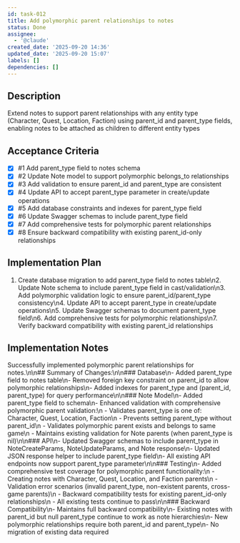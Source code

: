 ```yaml
---
id: task-012
title: Add polymorphic parent relationships to notes
status: Done
assignee:
  - '@claude'
created_date: '2025-09-20 14:36'
updated_date: '2025-09-20 15:07'
labels: []
dependencies: []
---
```


## Description

<!-- SECTION:DESCRIPTION:BEGIN -->
Extend notes to support parent relationships with any entity type (Character, Quest, Location, Faction) using parent_id and parent_type fields, enabling notes to be attached as children to different entity types
<!-- SECTION:DESCRIPTION:END -->

## Acceptance Criteria
<!-- AC:BEGIN -->
- [x] #1 Add parent_type field to notes schema
- [x] #2 Update Note model to support polymorphic belongs_to relationships
- [x] #3 Add validation to ensure parent_id and parent_type are consistent
- [x] #4 Update API to accept parent_type parameter in create/update operations
- [x] #5 Add database constraints and indexes for parent_type field
- [x] #6 Update Swagger schemas to include parent_type field
- [x] #7 Add comprehensive tests for polymorphic parent relationships
- [x] #8 Ensure backward compatibility with existing parent_id-only relationships
<!-- AC:END -->

## Implementation Plan

<!-- SECTION:PLAN:BEGIN -->
1. Create database migration to add parent_type field to notes table\n2. Update Note schema to include parent_type field in cast/validation\n3. Add polymorphic validation logic to ensure parent_id/parent_type consistency\n4. Update API to accept parent_type in create/update operations\n5. Update Swagger schemas to document parent_type field\n6. Add comprehensive tests for polymorphic relationships\n7. Verify backward compatibility with existing parent_id relationships
<!-- SECTION:PLAN:END -->

## Implementation Notes

<!-- SECTION:NOTES:BEGIN -->
Successfully implemented polymorphic parent relationships for notes.\n\n## Summary of Changes:\n\n### Database\n- Added parent_type field to notes table\n- Removed foreign key constraint on parent_id to allow polymorphic relationships\n- Added indexes for parent_type and (parent_id, parent_type) for query performance\n\n### Note Model\n- Added parent_type field to schema\n- Enhanced validation with comprehensive polymorphic parent validation:\n  - Validates parent_type is one of: Character, Quest, Location, Faction\n  - Prevents setting parent_type without parent_id\n  - Validates polymorphic parent exists and belongs to same game\n  - Maintains existing validation for Note parents (when parent_type is nil)\n\n### API\n- Updated Swagger schemas to include parent_type in NoteCreateParams, NoteUpdateParams, and Note response\n- Updated JSON response helper to include parent_type field\n- All existing API endpoints now support parent_type parameter\n\n### Testing\n- Added comprehensive test coverage for polymorphic parent functionality:\n  - Creating notes with Character, Quest, Location, and Faction parents\n  - Validation error scenarios (invalid parent_type, non-existent parents, cross-game parents)\n  - Backward compatibility tests for existing parent_id-only relationships\n  - All existing tests continue to pass\n\n### Backward Compatibility\n- Maintains full backward compatibility\n- Existing notes with parent_id but null parent_type continue to work as note hierarchies\n- New polymorphic relationships require both parent_id and parent_type\n- No migration of existing data required
<!-- SECTION:NOTES:END -->
